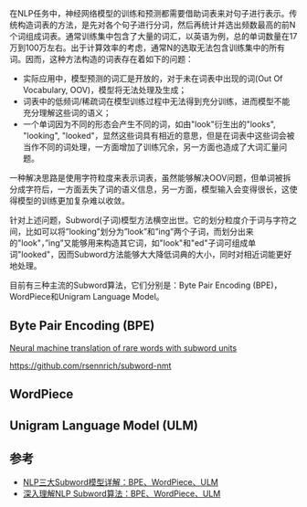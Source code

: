 在NLP任务中，神经网络模型的训练和预测都需要借助词表来对句子进行表示。传统构造词表的方法，是先对各个句子进行分词，然后再统计并选出频数最高的前N个词组成词表。通常训练集中包含了大量的词汇，以英语为例，总的单词数量在17万到100万左右。出于计算效率的考虑，通常N的选取无法包含训练集中的所有词。因而，这种方法构造的词表存在着如下的问题：

- 实际应用中，模型预测的词汇是开放的，对于未在词表中出现的词(Out Of Vocabulary, OOV)，模型将无法处理及生成；
- 词表中的低频词/稀疏词在模型训练过程中无法得到充分训练，进而模型不能充分理解这些词的语义；
- 一个单词因为不同的形态会产生不同的词，如由"look"衍生出的"looks", "looking", "looked"，显然这些词具有相近的意思，但是在词表中这些词会被当作不同的词处理，一方面增加了训练冗余，另一方面也造成了大词汇量问题。

一种解决思路是使用字符粒度来表示词表，虽然能够解决OOV问题，但单词被拆分成字符后，一方面丢失了词的语义信息，另一方面，模型输入会变得很长，这使得模型的训练更加复杂难以收敛。

针对上述问题，Subword(子词)模型方法横空出世。它的划分粒度介于词与字符之间，比如可以将”looking”划分为”look”和”ing”两个子词，而划分出来的"look"，”ing”又能够用来构造其它词，如"look"和"ed"子词可组成单词"looked"，因而Subword方法能够大大降低词典的大小，同时对相近词能更好地处理。

目前有三种主流的Subword算法，它们分别是：Byte Pair Encoding (BPE)，WordPiece和Unigram Language Model。

## Byte Pair Encoding (BPE)

[Neural machine translation of rare words with subword units](https://arxiv.org/pdf/1508.07909.pdf)

https://github.com/rsennrich/subword-nmt

## WordPiece



## Unigram Language Model (ULM)



## 参考

- [NLP三大Subword模型详解：BPE、WordPiece、ULM](https://zhuanlan.zhihu.com/p/198964217)
- [深入理解NLP Subword算法：BPE、WordPiece、ULM](https://zhuanlan.zhihu.com/p/86965595)

